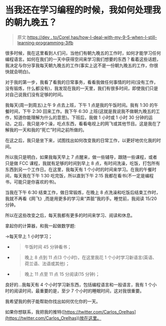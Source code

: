 # 当我还在学习编程的时候，我如何处理我的朝九晚五？

> 原文:[https://dev . to/Corel has/how-I-deal-with-my-9-5-when-I-still-learning-programming-3ifb](https://dev.to/corelhas/how-i-deal-with-my-9-5-when-i-still-learning-programming-3ifb)

很多时候，我在这里看到人们问，当他们有朝九晚五的工作时，如何才能学习任何编程语言。如何在我们的一天中获得空间来学习我们想要的东西？看着这些话题，我决定与你分享我每天朝九晚五的工作(事实上这不是一份朝九晚五的工作，你很快就会明白)。

对于我的第一步，我看了看我的日常事务，看看我做任何事情的时间(没有工作，没有锻炼，什么都没有)，我发现在我的一天里，我们有很多时间，即使我们只是对自己说我们没有足够的时间。

我每天(周一到周五)上午 9 点去上班，下午 1 点是我的午饭时间。我有 1:30 的午餐时间，下午 2:30 回来工作。我下午 6:30 上班(这就是我说我不做朝九晚五的工作，知道你能理解为什么的意思)。下班后，我做 1 小时或 1 小时 30 分钟的运动，之后，我只是冲个澡，吃点东西，看看电视上的网飞或其他节目。这是我在了解我的一天和我的“死亡”时间之前所做的。

在这之后，我只是坐下来，试图找出如何改变我的日常工作，以更好地优化我的时间。

所以我只是明白，如果我每天早上 7 点醒来，做一些辅导，跟随一些课程，或者只是做 FCC 课程，我就有足够的时间到早上 8 点，有时间洗澡，吃饭，打包所有东西到另一个工作日。在这里，我每天有 1 个小时的时间来学习。在我的午餐时间，每天我在下午 1:30 吃完饭，所以直到下午 2:15 我都在看书(不一定是编程书，可能只是你喜欢的书)。

当我在下午 6:30 结束工作，做日常锻炼，在晚上 8 点洗澡和吃饭后结束工作时，我就不再看《网飞》,而是用更多的学习来“弄脏”我的手。睡觉前，我阅读 15/20 分钟。

所以在这些改变之后，每天我都有更多的时间来学习、阅读和休息。

拿起你的计算器，和我一起做数学题:

->每天早上 1 小时学习；
- >午饭时间 45 分钟看书；
- >晚上 8 点到 11 点(3 个小时)，在这里我花 1 个小时学习新语言(英语、荷兰语、法语或其他)；
- >晚上 11 点至 11 点 15 分阅读(15 分钟)；

良好的...我每天有 4 个小时学习新东西，包括编程语言和一般语言，我有 1 个小时的阅读时间，最重要的是，至少 7 个小时的睡眠时间，这对我很重要。

我希望我的例子能帮助你找出如何优化你的一天。

如果你想联系，我把我的推特([https://twitter.com/Carlos_Orelhas](https://twitter.com/Carlos_Orelhas))放在这里。